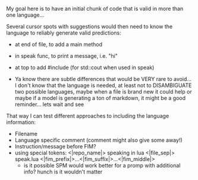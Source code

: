 My goal here is to have an initial chunk of code that is valid in more than one language...

Several cursor spots with suggestions would then need to know the language to reliably generate valid predictions:

- at end of file, to add a main method
- in speak func, to print a message,  i.e. "hi"
- at top to add #include (for std::cout when used in speak)

- Ya know there are subtle differences that would be VERY rare to avoid... I don't know that the language is needed, at least not to DISAMBIGUATE two possible languages, maybe when a file is brand new it could help or maybe if a model is generating a ton of markdown, it might be a good reminder... lets wait and see

That way I can test different approaches to including the language information:
- Filename
- Language specific comment (comment might also give some away!)
- Instruction/message before FIM?
- using special tokens:
    <|repo_name|> speaking in lua
    <|file_sep|> speak.lua
    <|fim_prefix|>...<|fim_suffix|>...<|fim_middle|>
    - is it possible SPM would work better for a promp with additional info? hunch is it wouldn't matter

